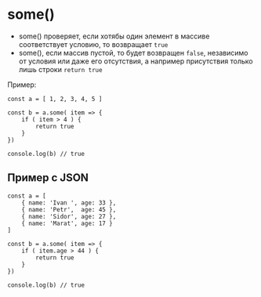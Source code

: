 # some()
- some() проверяет, если хотябы один элемент в массиве соответствует условию, то возвращает `true`
- some(), если массив пустой, то будет возвращен `false`, независимо от условия или даже его отсутствия, а например присутствия только лишь строки `return true`

Пример:

    const a = [ 1, 2, 3, 4, 5 ]

    const b = a.some( item => {
        if ( item > 4 ) {
            return true
        }
    })

    console.log(b) // true

## Пример с JSON

    const a = [
        { name: 'Ivan ', age: 33 },
        { name: 'Petr',  age: 45 },
        { name: 'Sidor', age: 27 },
        { name: 'Marat', age: 17 }
    ]

    const b = a.some( item => {
        if ( item.age > 44 ) {
            return true
        }
    })

    console.log(b) // true
